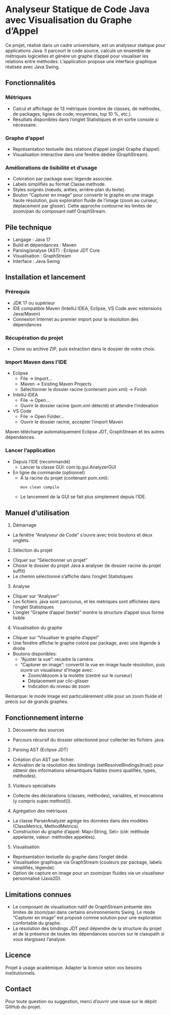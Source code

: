 # Analyseur Statique de Code Java avec Visualisation du Graphe d’Appel

Ce projet, réalisé dans un cadre universitaire, est un analyseur statique pour applications Java. Il parcourt le code source, calcule un ensemble de métriques logicielles et génère un graphe d’appel pour visualiser les relations entre méthodes. L’application propose une interface graphique réalisée avec Java Swing.

## Fonctionnalités

### Métriques
- Calcul et affichage de 13 métriques (nombre de classes, de méthodes, de packages, lignes de code, moyennes, top 10 %, etc.).
- Résultats disponibles dans l’onglet Statistiques et en sortie console si nécessaire.

### Graphe d’appel
- Représentation textuelle des relations d’appel (onglet Graphe d’appel).
- Visualisation interactive dans une fenêtre dédiée (GraphStream).

### Améliorations de lisibilité et d’usage
- Coloration par package avec légende associée.
- Labels simplifiés au format Classe.méthode.
- Styles soignés (nœuds, arêtes, arrière-plan du texte).
- Bouton “Capturer en image” pour convertir le graphe en une image haute résolution, puis exploration fluide de l’image (zoom au curseur, déplacement par glisser). Cette approche contourne les limites de zoom/pan du composant natif GraphStream.

## Pile technique

- Langage : Java 17
- Build et dépendances : Maven
- Parsing/analyse (AST) : Eclipse JDT Core
- Visualisation : GraphStream
- Interface : Java Swing

## Installation et lancement

### Prérequis
- JDK 17 ou supérieur
- IDE compatible Maven (IntelliJ IDEA, Eclipse, VS Code avec extensions Java/Maven)
- Connexion Internet au premier import pour la résolution des dépendances

### Récupération du projet
- Clone ou archive ZIP, puis extraction dans le dossier de votre choix.

### Import Maven dans l’IDE
- Eclipse
  - File → Import…
  - Maven → Existing Maven Projects
  - Sélectionner le dossier racine (contenant pom.xml) → Finish
- IntelliJ IDEA
  - File → Open…
  - Ouvrir le dossier racine (pom.xml détecté) et attendre l’indexation
- VS Code
  - File → Open Folder…
  - Ouvrir le dossier racine, accepter l’import Maven

Maven télécharge automatiquement Eclipse JDT, GraphStream et les autres dépendances.

### Lancer l’application
- Depuis l’IDE (recommandé)
  - Lancer la classe GUI: com.tp.gui.AnalyzerGUI
- En ligne de commande (optionnel)
  - À la racine du projet (contenant pom.xml):
    ```bash
    mvn clean compile
    ```
  - Le lancement de la GUI se fait plus simplement depuis l’IDE.

## Manuel d’utilisation

1) Démarrage
- La fenêtre “Analyseur de Code” s’ouvre avec trois boutons et deux onglets.

2) Sélection du projet
- Cliquer sur “Sélectionner un projet”
- Choisir le dossier du projet Java à analyser (le dossier racine du projet suffit)
- Le chemin sélectionné s’affiche dans l’onglet Statistiques

3) Analyse
- Cliquer sur “Analyser”
- Les fichiers .java sont parcourus, et les métriques sont affichées dans l’onglet Statistiques
- L’onglet “Graphe d’appel (texte)” montre la structure d’appel sous forme lisible

4) Visualisation du graphe
- Cliquer sur “Visualiser le graphe d’appel”
- Une fenêtre affiche le graphe coloré par package, avec une légende à droite
- Boutons disponibles:
  - “Ajuster la vue”: recadre la caméra
  - “Capturer en image”: convertit la vue en image haute résolution, puis ouvre un visualiseur d’image avec:
    - Zoom/dézoom à la molette (centré sur le curseur)
    - Déplacement par clic-glisser
    - Indication du niveau de zoom

Remarque: le mode image est particulièrement utile pour un zoom fluide et précis sur de grands graphes.

## Fonctionnement interne

1) Découverte des sources
- Parcours récursif du dossier sélectionné pour collecter les fichiers .java.

2) Parsing AST (Eclipse JDT)
- Création d’un AST par fichier.
- Activation de la résolution des bindings (setResolveBindings(true)) pour obtenir des informations sémantiques fiables (noms qualifiés, types, méthodes).

3) Visiteurs spécialisés
- Collecte des déclarations (classes, méthodes), variables, et invocations (y compris super.method()).

4) Agrégation des métriques
- La classe ParserAnalyzer agrège les données dans des modèles (ClassMetrics, MethodMetrics).
- Construction du graphe d’appel: Map<String, Set<String>> (clé: méthode appelante, valeur: méthodes appelées).

5) Visualisation
- Représentation textuelle du graphe dans l’onglet dédié.
- Visualisation graphique via GraphStream (couleurs par package, labels simplifiés, légende).
- Option de capture en image pour un zoom/pan fluides via un visualiseur personnalisé (Java2D).

## Limitations connues

- Le composant de visualisation natif de GraphStream présente des limites de zoom/pan dans certains environnements Swing. Le mode “Capturer en image” est proposé comme solution pour une exploration confortable du graphe.
- La résolution des bindings JDT peut dépendre de la structure du projet et de la présence de toutes les dépendances sources sur le classpath si vous élargissez l’analyse.

## Licence

Projet à usage académique. Adapter la licence selon vos besoins institutionnels.

## Contact

Pour toute question ou suggestion, merci d’ouvrir une issue sur le dépôt GitHub du projet.